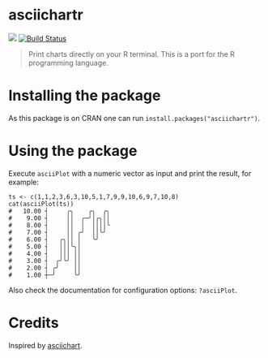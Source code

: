 # asciichartr

![](http://cranlogs.r-pkg.org/badges/grand-total/asciichartr)
[![Build Status](https://travis-ci.org/blmayer/asciichartr.svg?branch=master)](https://travis-ci.org/blmayer/asciichartr)

> Print charts directly on your R terminal. This is a port for
> the R programming language.


# Installing the package

As this package is on CRAN one can run `install.packages("asciichartr")`.


# Using the package

Execute `asciiPlot` with a numeric vector as input and print the result,
for example:

```
ts <- c(1,1,2,3,6,3,10,5,1,7,9,9,10,6,9,7,10,8)
cat(asciiPlot(ts))
#   10.00 ┤     ╭╮    ╭╮  ╭╮ 
#    9.00 ┤     ││  ╭─╯│╭╮││ 
#    8.00 ┤     ││  │  ││││╰ 
#    7.00 ┤     ││ ╭╯  ││╰╯  
#    6.00 ┤   ╭╮││ │   ╰╯    
#    5.00 ┤   │││╰╮│         
#    4.00 ┤   │││ ││         
#    3.00 ┤  ╭╯╰╯ ││         
#    2.00 ┤ ╭╯    ││         
#    1.00 ┼─╯     ╰╯         
```

Also check the documentation for configuration options: `?asciiPlot`.


# Credits

Inspired by [asciichart](https://github.com/kroitor/asciichart).

